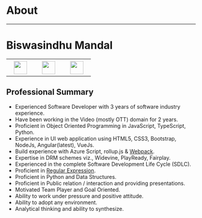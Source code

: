 # About
---

# Biswasindhu Mandal

<table>
	<tr>
        <td align="center" style="padding:0;">
	        <a href="https://github.com/artbindu">
                  <img align="center" width="35px" style="padding:5px;margin-left:15px;margin-right:15px;"
                      src="https://cdn.simpleicons.org/github/f34f29">
            </a>
        </td>
        <td align="center" style="padding:0;">
	        <a href="https://bitbucket.org/artbindu/">
                  <img align="center" width="35px" style="padding:5px;margin-left:15px;margin-right:15px;"
                      src="https://cdn.simpleicons.org/stackoverflow"/>
            </a>
        </td>
        <td rowspan="2" style="padding:0;">
		    <a href="https://in.linkedin.com/in/artbindu?trk=public-profile-badge-profile-badge-view-profile-cta">
            <img align="center" width="35px" style="padding:5px;margin-left:15px;margin-right:15px;"
                      src="https://cdn.simpleicons.org/linkedIn"/>
            </a>
		</td>
	</tr>
</table>

## Professional Summary

- Experienced Software Developer with 3 years of software industry experience. 
- Have been working in the Video (mostly OTT) domain for 2 years. 
- Proficient in Object Oriented Programming in JavaScript, TypeScript, Python. 
- Experience in UI web application using HTML5, CSS3, Bootstrap, NodeJs, Angular(latest), 
VueJs. 
- Build experience with Azure Script, rollup.js & [Webpack](https://medium.com/@artbindu/javascript-module-bundler-webpack-essential-to-learn-2e2a661e27c). 
- Expertise in DRM schemes viz., Widevine, PlayReady, Fairplay. 
- Experienced in the complete Software Development Life Cycle (SDLC). 
- Proficient in [Regular Expression](https://medium.com/@artbindu/puzzling-with-regular-expression-d2f6cc1d1976). 
- Proficient in Python and Data Structures. 
- Proficient in Public relation / interaction and providing presentations. 
- Motivated Team Player and Goal Oriented. 
- Ability to work under pressure and positive attitude. 
- Ability to adopt any environment. 
- Analytical thinking and ability to synthesize. 
  
